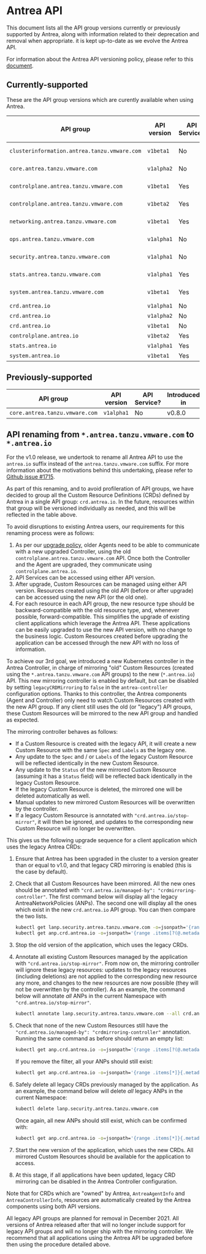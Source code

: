 # Antrea API

This document lists all the API group versions currently or previously supported
by Antrea, along with information related to their deprecation and removal when
appropriate. it is kept up-to-date as we evolve the Antrea API.

For information about the Antrea API versioning policy, please refer to this
[document](versioning.md).

## Currently-supported

These are the API group versions which are curently available when using Antrea.

| API group | API version | API Service? | Introduced in | Deprecated in / Planned Deprecation | Planned Removal |
|---|---|---|---|---|---|
| `clusterinformation.antrea.tanzu.vmware.com` | `v1beta1` | No | v0.3.0 | v1.0.0 | Dec 2021 |
| `core.antrea.tanzu.vmware.com` | `v1alpha2` | No | v0.11.0 | v1.0.0 | Dec 2021 |
| `controlplane.antrea.tanzu.vmware.com` | `v1beta1` | Yes | v0.10.0 | v0.11.0 | Aug 2021 |
| `controlplane.antrea.tanzu.vmware.com` | `v1beta2` | Yes | v0.11.0 | v1.0.0 | Dec 2021 |
| `networking.antrea.tanzu.vmware.com` | `v1beta1` | Yes | v0.3.0 | v0.10.0 | Jun 2021 |
| `ops.antrea.tanzu.vmware.com` | `v1alpha1` | No | v0.8.0 | v1.0.0 | Dec 2021 |
| `security.antrea.tanzu.vmware.com` | `v1alpha1` | No | v0.8.0 | v1.0.0 | Dec 2021 |
| `stats.antrea.tanzu.vmware.com` | `v1alpha1` | Yes | v0.10.0 | v1.0.0 | Dec 2021 |
| `system.antrea.tanzu.vmware.com` | `v1beta1` | Yes | v0.5.0 | v1.0.0 | Dec 2021 |
| `crd.antrea.io` | `v1alpha1` | No | v1.0.0 | N/A | N/A |
| `crd.antrea.io` | `v1alpha2` | No | v1.0.0 | N/A | N/A |
| `crd.antrea.io` | `v1beta1` | No | v1.0.0 | N/A | N/A |
| `controlplane.antrea.io` | `v1beta2` | Yes | v1.0.0 | N/A | N/A |
| `stats.antrea.io` | `v1alpha1` | Yes | v1.0.0 | N/A | N/A |
| `system.antrea.io` | `v1beta1` | Yes | v1.0.0 | N/A | N/A |

## Previously-supported

| API group | API version | API Service? | Introduced in | Deprecated in | Removed in |
|---|---|---|---|---|---|
| `core.antrea.tanzu.vmware.com` | `v1alpha1` | No | v0.8.0 | v0.11.0 | v0.11.0 |

## API renaming from `*.antrea.tanzu.vmware.com` to `*.antrea.io`

For the v1.0 release, we undertook to rename all Antrea API to use the
`antrea.io` suffix instead of the `antrea.tanzu.vmware.com` suffix. For more
information about the motivations behind this undertaking, please refer to
[Github issue #1715](https://github.com/antrea-io/antrea/issues/1715).

As part of this renaming, and to avoid profileration of API groups, we have
decided to group all the Custom Resource Definitions (CRDs) defined by Antrea in
a single API group: `crd.antrea.io`. In the future, resources within that group
will be versioned individually as needed, and this will be reflected in the
table above.

To avoid disruptions to existing Antrea users, our requirements for this
renaming process were as follows:

1. As per our [upgrade
   policy](versioning.md#antrea-upgrade-and-supported-version-skew), older
   Agents need to be able to communicate with a new upgraded Controller, using
   the old `controlplane.antrea.tanzu.vmware.com` API. Once both the Controller
   and the Agent are upgraded, they communicate using `controlplane.antrea.io`.
2. API Services can be accessed using either API version.
3. After upgrade, Custom Resources can be managed using either API
   version. Resources created using the old API (before or after upgrade) can be
   accessed using the new API (or the old one).
4. For each resource in each API group, the new resource type should be
   backward-compatible with the old resource type, and, whenever possible,
   forward-compatible. This simplifies the upgrade of existing client
   applications which leverage the Antrea API. These applications can be easily
   upgraded to use the new API version, with no change to the business
   logic. Custom Resources created before upgrading the application can be
   accessed through the new API with no loss of information.

To achieve our 3rd goal, we introduced a new Kubernetes controller in the Antrea
Controller, in charge of mirroring "old" Custom Resources (created using the
`*.antrea.tanzu.vmware.com` API groups) to the new (`*.antrea.io`) API. This new
mirroring controller is enabled by default, but can be disabled by setting
`legacyCRDMirroring` to `false` in the `antrea-controller` configuration
options. Thanks to this controller, the Antrea components (Agent and Controller)
only need to watch Custom Resources created with the new API group. If any
client still uses the old (or "legacy") API groups, these Custom Resources will
be mirrored to the new API group and handled as expected.

The mirroring controller behaves as follows:

* If a Custom Resource is created with the legacy API, it will create a new
  Custom Resource with the same `Spec` and `Labels` as the legacy one.
* Any update to the `Spec` and / or `Labels` of the legacy Custom Resource will
  be reflected identically in the new Custom Resource.
* Any update to the `Status` of the new mirrored Custom Resource (assuming it
  has a `Status` field) will be reflected back identically in the legacy Custom
  Resource.
* If the legacy Custom Resource is deleted, the mirrored one will be deleted
  automatically as well.
* Manual updates to new mirrored Custom Resources will be overwritten by the
  controller.
* If a legacy Custom Resource is annotated with `"crd.antrea.io/stop-mirror"`,
  it will then be ignored, and updates to the corresponding new Custom
  Resource will no longer be overwritten.

This gives us the following upgrade sequence for a client application which uses
the legacy Antrea CRDs:

1. Ensure that Antrea has been upgraded in the cluster to a version greater than
   or equal to v1.0, and that legacy CRD mirroring is enabled (this is the case
   by default).

2. Check that all Custom Resources have been mirrored. All the new ones should
   be annotated with `"crd.antrea.io/managed-by":
   "crdmirroring-controller"`. The first command below will display all the
   legacy AntreaNetworkPolicies (ANPs). The second one will display all the ones
   which exist in the new `crd.antrea.io` API group. You can then compare the
   two lists.

   ```bash
   kubectl get lanp.security.antrea.tanzu.vmware.com -o=jsonpath='{range .items[*]}{.metadata.name}{"\n"}{end}'
   kubectl get anp.crd.antrea.io -o=jsonpath='{range .items[?(@.metadata.annotations.crd\.antrea\.io/managed-by=="crdmirroring-controller")]}{.metadata.name}{"\n"}{end}'
   ```

3. Stop the old version of the application, which uses the legacy CRDs.

4. Annotate all existing Custom Resources managed by the application with
   `"crd.antrea.io/stop-mirror"`. From now on, the mirroring controller will
   ignore these legacy resources: updates to the legacy resources (including
   deletions) are not applied to the corresponding new resource any more, and
   changes to the new resources are now possible (they will not be overwritten
   by the controller). As an example, the command below will annotate *all* ANPs
   in the current Namespace with `"crd.antrea.io/stop-mirror"`.

   ```bash
   kubectl annotate lanp.security.antrea.tanzu.vmware.com --all crd.antrea.io/stop-mirror=''
   ```

5. Check that none of the new Custom Resources still have the
   `"crd.antrea.io/managed-by": "crdmirroring-controller"` annotation. Running
   the same command as before should return an empty list:

   ```bash
   kubectl get anp.crd.antrea.io -o=jsonpath='{range .items[?(@.metadata.annotations.crd\.antrea\.io/managed-by=="crdmirroring-controller")]}{.metadata.name}{"\n"}{end}'
   ```

   If you remove the filter, all your ANPs should still exist:

   ```bash
   kubectl get anp.crd.antrea.io -o=jsonpath='{range .items[*]}{.metadata.name}{"\n"}{end}'
   ```

6. Safely delete all legacy CRDs previously managed by the application. As an
   example, the command below will delete *all* legacy ANPs in the current
   Namespace:

   ```bash
   kubectl delete lanp.security.antrea.tanzu.vmware.com
   ```

   Once again, all new ANPs should still exist, which can be confirmed with:

   ```bash
   kubectl get anp.crd.antrea.io -o=jsonpath='{range .items[*]}{.metadata.name}{"\n"}{end}'
   ```

7. Start the new version of the application, which uses the new CRDs. All
   mirrored Custom Resources should be available for the application to access.

8. At this stage, if all applications have been updated, legacy CRD mirroring
   can be disabled in the Antrea Controller configuration.

Note that for CRDs which are "owned" by Antrea, `AntreaAgentInfo` and
`AntreaControllerInfo`, resources are automatically created by the Antrea
components using both API versions.

All legacy API groups are planned for removal in December 2021. All versions of
Antrea released after that will no longer include support for legacy API groups
and will no longer ship with the mirroring controller. We recommend that all
applications using the Antrea API be upgraded before then using the procedure
detailed above.

